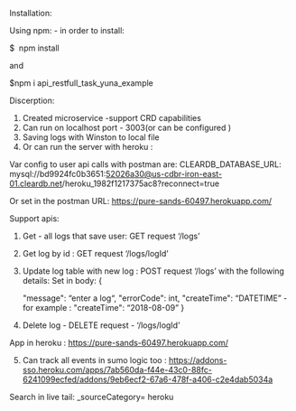 

Installation:

Using npm: - in order to install:

$  npm install

and

$npm i api_restfull_task_yuna_example



Discerption:
1. Created microservice  -support CRD capabilities
2. Can run on localhost port - 3003(or can be configured )
3. Saving logs with Winston to local file
4. Or can run the server with heroku :

Var config to user api calls with postman are:
CLEARDB_DATABASE_URL: mysql://bd9924fc0b3651:52026a30@us-cdbr-iron-east-01.cleardb.net/heroku_1982f1217375ac8?reconnect=true

Or set in the postman URL:
https://pure-sands-60497.herokuapp.com/


Support apis:
1. Get - all logs that save  user: GET request ‘/logs’
2. Get log by id :  GET request ‘/logs/logId’
3. Update  log table with new log : POST request ‘/logs’ with the following details:
Set in body:
 {

 	"message": “enter a log“,
   	 "errorCode": int,
       	"createTime": “DATETIME” - for example : "createTime": “2018-08-09”
    }

4. Delete log - DELETE request - ‘/logs/logId’


App in heroku :
https://pure-sands-60497.herokuapp.com/

5. Can track all events in sumo logic too :
https://addons-sso.heroku.com/apps/7ab560da-f44e-43c0-88fc-6241099ecfed/addons/9eb6ecf2-67a6-478f-a406-c2e4dab5034a

Search in live tail:
_sourceCategory= heroku




